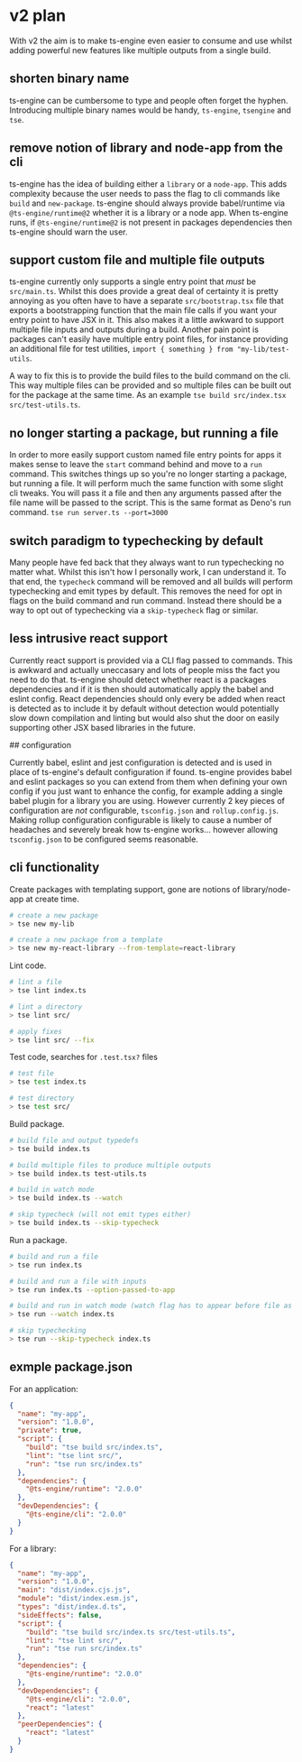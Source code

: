 # v2 plan

With v2 the aim is to make ts-engine even easier to consume and use whilst adding powerful new features like multiple outputs from a single build.

## shorten binary name

ts-engine can be cumbersome to type and people often forget the hyphen. Introducing multiple binary names would be handy, `ts-engine`, `tsengine` and `tse`.

## remove notion of library and node-app from the cli

ts-engine has the idea of building either a `library` or a `node-app`. This adds complexity because the user needs to pass the flag to cli commands like `build` and `new-package`. ts-engine should always provide babel/runtime via `@ts-engine/runtime@2` whether it is a library or a node app. When ts-engine runs, if `@ts-engine/runtime@2` is not present in packages dependencies then ts-engine should warn the user.

## support custom file and multiple file outputs

ts-engine currently only supports a single entry point that _must_ be `src/main.ts`. Whilst this does provide a great deal of certainty it is pretty annoying as you often have to have a separate `src/bootstrap.tsx` file that exports a bootstrapping function that the main file calls if you want your entry point to have JSX in it. This also makes it a little awkward to support multiple file inputs and outputs during a build. Another pain point is packages can't easily have multiple entry point files, for instance providing an additional file for test utilities, `import { something } from "my-lib/test-utils`.

A way to fix this is to provide the build files to the build command on the cli. This way multiple files can be provided and so multiple files can be built out for the package at the same time. As an example `tse build src/index.tsx src/test-utils.ts`.

## no longer starting a package, but running a file

In order to more easily support custom named file entry points for apps it makes sense to leave the `start` command behind and move to a `run` command. This switches things up so you're no longer starting a package, but running a file. It will perform much the same function with some slight cli tweaks. You will pass it a file and then any arguments passed after the file name will be passed to the script. This is the same format as Deno's run command. `tse run server.ts --port=3000`

## switch paradigm to typechecking by default

Many people have fed back that they always want to run typechecking no matter what. Whilst this isn't how I personally work, I can understand it. To that end, the `typecheck` command will be removed and all builds will perform typechecking and emit types by default. This removes the need for opt in flags on the build command and run command. Instead there should be a way to opt out of typechecking via a `skip-typecheck` flag or similar.

## less intrusive react support

Currently react support is provided via a CLI flag passed to commands. This is awkward and actually uneccasary and lots of people miss the fact you need to do that. ts-engine should detect whether react is a packages dependencies and if it is then should automatically apply the babel and eslint config. React dependencies should only every be added when react is detected as to include it by default without detection would potentially slow down compilation and linting but would also shut the door on easily supporting other JSX based libraries in the future.

## configuration

Currently babel, eslint and jest configuration is detected and is used in place of ts-engine's default configuration if found. ts-engine provides babel and eslint packages so you can extend from them when defining your own config if you just want to enhance the config, for example adding a single babel plugin for a library you are using. However currently 2 key pieces of configuration are _not_ configurable, `tsconfig.json` and `rollup.config.js`. Making rollup configuration configurable is likely to cause a number of headaches and severely break how ts-engine works... however allowing `tsconfig.json` to be configured seems reasonable.

## cli functionality

Create packages with templating support, gone are notions of library/node-app at create time.

```sh
# create a new package
> tse new my-lib

# create a new package from a template
> tse new my-react-library --from-template=react-library
```

Lint code.

```sh
# lint a file
> tse lint index.ts

# lint a directory
> tse lint src/

# apply fixes
> tse lint src/ --fix
```

Test code, searches for `.test.tsx?` files

```sh
# test file
> tse test index.ts

# test directory
> tse test src/
```

Build package.

```sh
# build file and output typedefs
> tse build index.ts

# build multiple files to produce multiple outputs
> tse build index.ts test-utils.ts

# build in watch mode
> tse build index.ts --watch

# skip typecheck (will not emit types either)
> tse build index.ts --skip-typecheck
```

Run a package.

```sh
# build and run a file
> tse run index.ts

# build and run a file with inputs
> tse run index.ts --option-passed-to-app

# build and run in watch mode (watch flag has to appear before file as everything after the file is sent to the app)
> tse run --watch index.ts

# skip typechecking
> tse run --skip-typecheck index.ts
```

## exmple package.json

For an application:

```json
{
  "name": "my-app",
  "version": "1.0.0",
  "private": true,
  "script": {
    "build": "tse build src/index.ts",
    "lint": "tse lint src/",
    "run": "tse run src/index.ts"
  },
  "dependencies": {
    "@ts-engine/runtime": "2.0.0"
  },
  "devDependencies": {
    "@ts-engine/cli": "2.0.0"
  }
}
```

For a library:

```json
{
  "name": "my-app",
  "version": "1.0.0",
  "main": "dist/index.cjs.js",
  "module": "dist/index.esm.js",
  "types": "dist/index.d.ts",
  "sideEffects": false,
  "script": {
    "build": "tse build src/index.ts src/test-utils.ts",
    "lint": "tse lint src/",
    "run": "tse run src/index.ts"
  },
  "dependencies": {
    "@ts-engine/runtime": "2.0.0"
  },
  "devDependencies": {
    "@ts-engine/cli": "2.0.0",
    "react": "latest"
  },
  "peerDependencies": {
    "react": "latest"
  }
}
```
